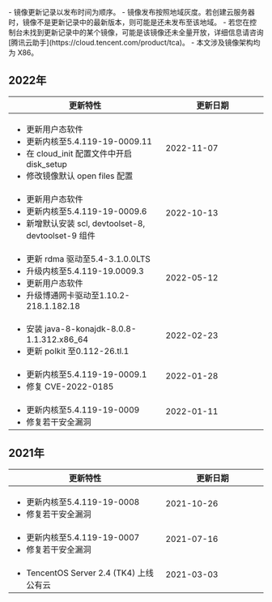 <dx-alert infotype="explain" title="">
- 镜像更新记录以发布时间为顺序。
- 镜像发布按照地域灰度。若创建云服务器时，镜像不是更新记录中的最新版本，则可能是还未发布至该地域。
- 若您在控制台未找到更新记录中的某个镜像，可能是该镜像还未全量开放，详细信息请咨询 [腾讯云助手](https://cloud.tencent.com/product/tca)。
- 本文涉及镜像架构均为 X86。
</dx-alert>


## 2022年
<table>
<thead>
<tr>
<th style="width:60%"><strong>更新特性</strong></th>
<th><strong>更新日期</strong></th>
</tr>
</thead>
<tbody>
<tr>
<td>
<ul class="params">
<li>更新用户态软件</li>
<li>更新内核至5.4.119-19-0009.11</li>
<li>在 cloud_init 配置文件中开启 disk_setup</li>
<li>修改镜像默认 open files 配置</li>
</ul>
</td>
<td>2022-11-07</td>
</tr>
<tr>
<td>
<ul class="params">
<li>更新用户态软件</li>
<li>更新内核至5.4.119-19-0009.6</li>
<li>新增默认安装 scl, devtoolset-8, devtoolset-9 组件</li>
</ul>
</td>
<td>2022-10-13</td>
</tr>
<tr>
<td>
<ul class="params">
<li>更新 rdma 驱动至5.4-3.1.0.0LTS</li>
<li>升级内核至5.4.119-19.0009.3</li>
<li>更新用户态软件</li>
<li>升级博通网卡驱动至1.10.2-218.1.182.18</li>
</ul>
</td>
<td>2022-05-12</td>
</tr>
<tr>
<td>
<ul class="params">
<li>安装 java-8-konajdk-8.0.8-1.1.312.x86_64</li>
<li>更新 polkit 至0.112-26.tl.1</li>
</ul>
</td>
<td>2022-02-23</td>
</tr>
<tr>
<td>
<ul class="params">
<li>更新内核至5.4.119-19-0009.1</li>
<li>修复 CVE-2022-0185</li>
</ul>
</td>
<td>2022-01-28</td>
</tr>
<tr>
<td>
<ul class="params">
<li>更新内核至5.4.119-19-0009</li>
<li>修复若干安全漏洞</li>
</ul>
</td>
<td>2022-01-11</td>
</tr>
</tbody>
</table>



## 2021年
<table>
<thead>
<tr>
<th style="width:60%"><strong>更新特性</strong></th>
<th><strong>更新日期</strong></th>
</tr>
</thead>
<tbody>
<tr>
<td>
<ul class="params">
<li>更新内核至5.4.119-19-0008</li>
<li>修复若干安全漏洞</li>
</ul>
</td>
<td>2021-10-26</td>
</tr>
<tr>
<td>
<ul class="params">
<li>更新内核至5.4.119-19-0007</li>
<li>修复若干安全漏洞</li>
</ul>
</td>
<td>2021-07-16</td>
</tr>
<tr>
<td>
<ul class="params">
<li>TencentOS Server 2.4 (TK4) 上线公有云</li>
</ul>
</td>
<td>2021-03-03</td>
</tr>
</tbody>
</table>


<style>
 .params{ margin-bottom:0px !important}
</style>

